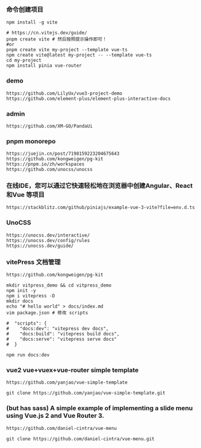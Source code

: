 
### 命令创建项目
```shell
npm install -g vite

# https://cn.vitejs.dev/guide/
pnpm create vite # 然后按照提示操作即可！
#or
pnpm create vite my-project --template vue-ts
npm create vite@latest my-project -- --template vue-ts
cd my-project
npm install pinia vue-router
```

### demo
```shell
https://github.com/LilyUx/vue3-project-demo
https://github.com/element-plus/element-plus-interactive-docs
```


### admin
```shell
https://github.com/XM-GO/PandaUi
```

### pnpm monorepo
```shell
https://juejin.cn/post/7198159223204675643
https://github.com/kongweigen/pg-kit
https://pnpm.io/zh/workspaces
https://github.com/unocss/unocss
```

### 在线IDE，您可以通过它快速轻松地在浏览器中创建Angular、React 和Vue 等项目
```shell
https://stackblitz.com/github/piniajs/example-vue-3-vite?file=env.d.ts
```


### UnoCSS
```shell
https://unocss.dev/interactive/
https://unocss.dev/config/rules
https://unocss.dev/guide/
```


### vitePress 文档管理
```shell
https://github.com/kongweigen/pg-kit
```
```shell
mkdir vitpress_demo && cd vitpress_demo
npm init -y
npm i vitepress -D
mkdir docs
echo "# hello world" > docs/index.md
vim package.json # 修改 scripts

#  "scripts": {
#    "docs:dev": "vitepress dev docs",
#    "docs:build": "vitepress build docs",
#    "docs:serve": "vitepress serve docs"
#  }

npm run docs:dev
```


### vue2 vue+vuex+vue-router simple template
```shell
https://github.com/yanjao/vue-simple-template
```
```shell
git clone https://github.com/yanjao/vue-simple-template.git
```

### (but has sass) A simple example of implementing a slide menu using Vue.js 2 and Vue Router 3.
```shell
https://github.com/daniel-cintra/vue-menu
```
```shell
git clone https://github.com/daniel-cintra/vue-menu.git
```

